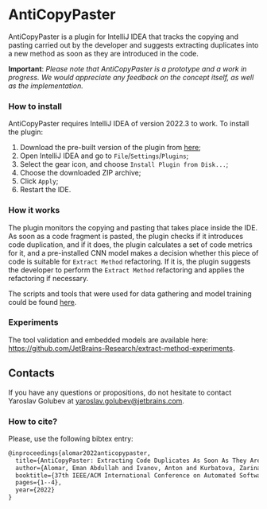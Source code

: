 # AntiCopyPaster

AntiCopyPaster is a plugin for IntelliJ IDEA that tracks the copying and pasting carried out by the developer and suggests extracting duplicates into a new method as soon as they are introduced in the code.

**Important**: _Please note that AntiCopyPaster is a prototype and a work in progress. We would appreciate any feedback on the concept itself, as well as the implementation._

### How to install

AntiCopyPaster requires IntelliJ IDEA of version 2022.3 to work. To install the plugin:

1. Download the pre-built version of the plugin from [here](https://drive.google.com/file/d/1ULBHbUmoiM3qE-qxomSYzWVlu7aiaqZc/view?usp=share_link);
2. Open IntelliJ IDEA and go to `File`/`Settings`/`Plugins`;
3. Select the gear icon, and choose `Install Plugin from Disk...`;
4. Choose the downloaded ZIP archive;
5. Click `Apply`;
6. Restart the IDE.

### How it works

The plugin monitors the copying and pasting that takes place inside the IDE. As soon as a code fragment is pasted, the plugin checks if it introduces code duplication, and if it does, the plugin calculates a set of code metrics for it, and a pre-installed CNN model makes a decision whether this piece of code is suitable for `Extract Method` refactoring. If it is, the plugin suggests the developer to perform the `Extract Method` refactoring and applies the refactoring if necessary.

The scripts and tools that were used for data gathering and model training could be found [here](https://github.com/JetBrains-Research/extract-method-experiments).

### Experiments

The tool validation and embedded models are available here: https://github.com/JetBrains-Research/extract-method-experiments.

## Contacts

If you have any questions or propositions, do not hesitate to contact Yaroslav Golubev at yaroslav.golubev@jetbrains.com.

### How to cite?
Please, use the following bibtex entry:

```tex
@inproceedings{alomar2022anticopypaster,
  title={AntiCopyPaster: Extracting Code Duplicates As Soon As They Are Introduced in the IDE},
  author={Alomar, Eman Abdullah and Ivanov, Anton and Kurbatova, Zarina and Golubev, Yaroslav and Mkaouer, Mohamed Wiem and Ouni, Ali and Bryksin, Timofey and Nguyen, Le and Kini, Amit and Thakur, Aditya},
  booktitle={37th IEEE/ACM International Conference on Automated Software Engineering (ASE)},
  pages={1--4},
  year={2022}
}
```
